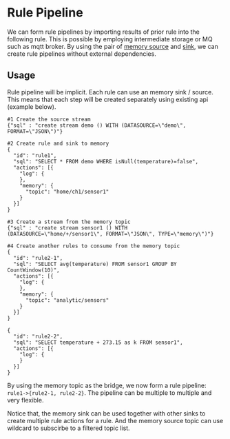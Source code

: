# Rule Pipeline

We can form rule pipelines by importing results of prior rule into the following rule. This is possible by employing intermediate storage or MQ such as mqtt broker. By using the pair of [memory source](./sources/memory.md) and [sink](./sinks/memory.md), we can create rule pipelines without external dependencies.

## Usage

Rule pipeline will be implicit. Each rule can use an memory sink / source. This means that each step will be created separately using existing api (example below).

```shell
#1 Create the source stream
{"sql" : "create stream demo () WITH (DATASOURCE=\"demo\", FORMAT=\"JSON\")"}

#2 Create rule and sink to memory
{
  "id": "rule1",
  "sql": "SELECT * FROM demo WHERE isNull(temperature)=false",
  "actions": [{
    "log": {
    },
    "memory": {
      "topic": "home/ch1/sensor1"
    }
  }]
}

#3 Create a stream from the memory topic
{"sql" : "create stream sensor1 () WITH (DATASOURCE=\"home/+/sensor1\", FORMAT=\"JSON\", TYPE=\"memory\")"}

#4 Create another rules to consume from the memory topic
{
  "id": "rule2-1",
  "sql": "SELECT avg(temperature) FROM sensor1 GROUP BY CountWindow(10)",
  "actions": [{
    "log": {
    },
    "memory": {
      "topic": "analytic/sensors"
    }
  }]
}

{
  "id": "rule2-2",
  "sql": "SELECT temperature + 273.15 as k FROM sensor1",
  "actions": [{
    "log": {
    }
  }]
}

```

By using the memory topic as the bridge, we now form a rule pipeline:
`rule1->{rule2-1, rule2-2}`. The pipeline can be multiple to multiple and very flexible. 

Notice that, the memory sink can be used together with other sinks to create multiple rule actions for a rule. And the memory source topic can use wildcard to subscirbe to a filtered topic list.

     